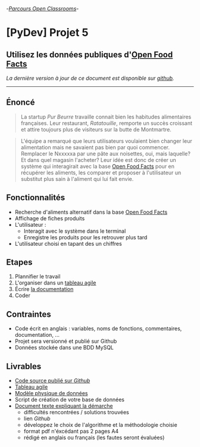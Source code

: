 -[_Parcours Open Classrooms_](https://openclassrooms.com/fr/projects/utilisez-les-donnees-publiques-de-lopenfoodfacts "Utilisez les données publiques de l'OpenFoodFact")-

# [PyDev] Projet 5

## Utilisez les données publiques d'[Open Food Facts][3]

_La dernière version à jour de ce document est disponible sur [github](https://github.com/freezed/ocp5/blob/master/README.md)._

---
## Énoncé

> La startup _Pur Beurre_ travaille connait bien les habitudes alimentaires françaises. Leur restaurant, _Ratatouille_, remporte un succès croissant et attire toujours plus de visiteurs sur la butte de Montmartre.

> L'équipe a remarqué que leurs utilisateurs voulaient bien changer leur alimentation mais ne savaient pas bien par quoi commencer. Remplacer le Nxxxxxa par une pâte aux noisettes, oui, mais laquelle? Et dans quel magasin l'acheter? Leur idée est donc de créer un système qui interagirait avec la base [Open Food Facts][3] pour en récupérer les aliments, les comparer et proposer à l'utilisateur un substitut plus sain à l'aliment qui lui fait envie.

## Fonctionnalités

- Recherche d'aliments alternatif dans la base [Open Food Facts][3]
- Affichage de fiches produits
- L'utilisateur :
    * Interagit avec le système dans le terminal
    * Enregistre les produits pour les retrouver plus tard
- L'utilisateur choisi en tapant des un chiffres

## Etapes

1. Plannifier le travail
2. L'organiser dans un [tableau agile][5]
3. Écrire [la documentation][9]
4. Coder

## Contraintes

- Code écrit en anglais : variables, noms de fonctions, commentaires, documentation, ...
- Projet sera versionné et publié sur Github
- Données stockée dans une BDD MySQL

## Livrables

- [Code source publié sur _Github_][4]
- [Tableau agile][5]
- [Modèle physique de données][6]
- Script de création de votre base de données
- [Document texte expliquant la démarche][8]
    * difficultés rencontrées / solutions trouvées
    * lien _Github_
    * développez le choix de l'algorithme et la méthodologie choisie
    * format pdf n'éxcédant pas 2 pages A4
    * rédigé en anglais ou français (les fautes seront évaluées)

[1]: https://guides.github.com/features/mastering-markdown/
[2]: http://en.wiki.openfoodfacts.org/Project:API
[3]: https://fr.openfoodfacts.org/
[4]: https://github.com/freezed/ocp5/blob/master/README.md
[5]: https://github.com/freezed/ocp5/projects/1
[6]: https://github.com/freezed/ocp5/blob/master/doc/pdm.png
[7]: https://github.com/freezed/ocp5/blob/master/create-db.sql
[8]: https://github.com/freezed/ocp5/blob/master/doc/approach.md
[9]: https://github.com/freezed/ocp5/blob/master/doc/documentation.md#documentation "Project documentation"
